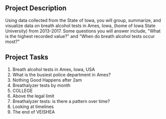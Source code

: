 ## Project Description

Using data collected from the State of Iowa, you will group, summarize, and visualize data on breath alcohol tests in Ames, Iowa, (home of Iowa State University) from 2013-2017. Some questions you will answer include, "What is the highest recorded value?" and "When do breath alcohol tests occur most?"

## Project Tasks

1. Breath alcohol tests in Ames, Iowa, USA
2. What is the busiest police department in Ames?
3. Nothing Good Happens after 2am
4. Breathalyzer tests by month
5. COLLEGE
6. Above the legal limit
7. Breathalyzer tests: is there a pattern over time?
8. Looking at timelines
9. The end of VEISHEA